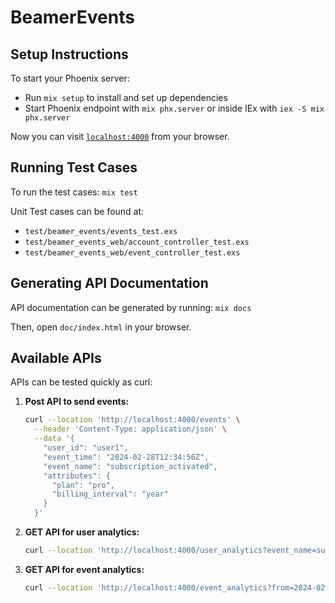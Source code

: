 # BeamerEvents

## Setup Instructions

To start your Phoenix server:
- Run `mix setup` to install and set up dependencies
- Start Phoenix endpoint with `mix phx.server` or inside IEx with `iex -S mix phx.server`

Now you can visit [`localhost:4000`](http://localhost:4000) from your browser.

## Running Test Cases

To run the test cases:
  ```mix test```


Unit Test cases can be found at:
- `test/beamer_events/events_test.exs`
- `test/beamer_events_web/account_controller_test.exs`
- `test/beamer_events_web/event_controller_test.exs`

## Generating API Documentation

API documentation can be generated by running:
  ```mix docs```

Then, open `doc/index.html` in your browser.

## Available APIs

APIs can be tested quickly as curl:

1. **Post API to send events:**
    ```bash
    curl --location 'http://localhost:4000/events' \
      --header 'Content-Type: application/json' \
      --data '{
        "user_id": "user1",
        "event_time": "2024-02-28T12:34:56Z",
        "event_name": "subscription_activated",
        "attributes": {
          "plan": "pro",
          "billing_interval": "year"
        }
      }'
    ```

2. **GET API for user analytics:**
    ```bash
    curl --location 'http://localhost:4000/user_analytics?event_name=subscription_activated'
    ```

3. **GET API for event analytics:**
    ```bash
    curl --location 'http://localhost:4000/event_analytics?from=2024-02-01&to=2025-02-28&event_name=subscription_activated'
    ```

